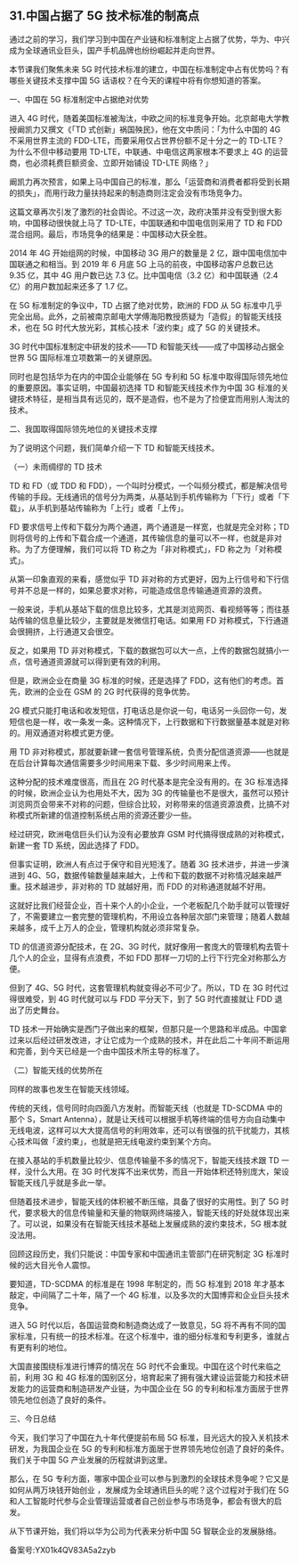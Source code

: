 ## 31.中国占据了 5G 技术标准的制高点
通过之前的学习，我们学习到中国在产业链和标准制定上占据了优势，华为、中兴成为全球通讯业巨头，国产手机品牌也纷纷崛起并走向世界。


本节课我们聚焦未来 5G 时代技术标准的建立，中国在标准制定中占有优势吗？有哪些关键技术支撑中国 5G 话语权？在今天的课程中将有你想知道的答案。


一、中国在 5G 标准制定中占据绝对优势


进入 4G 时代，随着美国标准被淘汰，中欧之间的标准竞争开始。北京邮电大学教授阚凯力又撰文《「TD 式创新」祸国殃民》，他在文中质问：「为什么中国的 4G 不采用世界主流的 FDD-LTE，而要采用仅占世界份额不足十分之一的 TD-LTE？为什么不但中移动要用 TD-LTE，中联通、中电信这两家根本不要求上 4G 的运营商，也必须耗费巨额资金、立即开始铺设 TD-LTE 网络？」


阚凯力再次预言，如果上马中国自己的标准，那么「运营商和消费者都将受到长期的损失」，而用行政力量扶持起来的制造商则注定会没有市场竞争力。


这篇文章再次引发了激烈的社会舆论。不过这一次，政府决策并没有受到很大影响，中国移动很快就上马了 TD-LTE，中国联通和中国电信则采用了 TD 和 FDD 混合组网。最后，市场竞争的结果是：中国移动大获全胜。


2014 年 4G 开始组网的时候，中国移动 3G 用户的数量是 2 亿，跟中国电信加中国联通之和相当。到 2019 年 6 月底 5G 上马的前夜，中国移动客户总数已达 9.35 亿，其中 4G 用户数已达 7.3 亿。比中国电信（3.2 亿）和中国联通（2.4 亿）的用户数加起来还多了 1.7 亿。


在 5G 标准制定的争议中，TD 占据了绝对优势，欧洲的 FDD 从 5G 标准中几乎完全出局。此外，之前被南京邮电大学傅海阳教授质疑为「造假」的智能天线技术，也在 5G 时代大放光彩，其核心技术「波约束」成了 5G 的关键技术。


3G 时代中国标准制定中研发的技术——TD 和智能天线——成了中国移动占据全世界 5G 国际标准立项数第一的关键原因。


同时也是包括华为在内的中国企业能够在 5G 专利和 5G 标准中取得国际领先地位的重要原因。事实证明，中国最初选择 TD 和智能天线技术作为中国 3G 标准的关键技术特征，是相当具有远见的，既不是造假，也不是为了捡便宜而用别人淘汰的技术。


二、我国取得国际领先地位的关键技术支撑


为了说明这个问题，我们简单介绍一下 TD 和智能天线技术。


（一）未雨绸缪的 TD 技术


TD 和 FD（或 TDD 和 FDD），一个叫时分模式，一个叫频分模式，都是解决信号传输的手段。无线通讯的信号分为两类，从基站到手机传输称为「下行」或者「下载」，从手机到基站传输称为「上行」或者「上传」。


FD 要求信号上传和下载分为两个通道，两个通道是一样宽，也就是完全对称；TD 则将信号的上传和下载合成一个通道，其传输信息的量可以不一样，也就是非对称。为了方便理解，我们可以将 TD 称之为「非对称模式」，FD 称之为「对称模式」。


从第一印象直观的来看，感觉似乎 TD 非对称的方式更好，因为上行信号和下行信号并不总是一样的，如果总要求对称，可能造成信息传输通道资源的浪费。


一般来说，手机从基站下载的信息比较多，尤其是浏览网页、看视频等等；而往基站传输的信息量比较少，主要就是发微信打电话。如果用 FD 对称模式，下行通道会很拥挤，上行通道又会很空。


反之，如果用 TD 非对称模式，下载的数据包可以大一点，上传的数据包就搞小一点，信号通道资源就可以得到更有效的利用。


但是，欧洲企业在商量 3G 标准的时候，还是选择了 FDD，这有他们的考虑。首先，欧洲的企业在 GSM 的 2G 时代获得的竞争优势。


2G 模式只能打电话和收发短信，打电话总是你说一句，电话另一头回你一句，发短信也是一样，收一条发一条。这种情况下，上行数据和下行数据量基本就是对称的。用双通道对称模式更方便。


用 TD 非对称模式，那就要新建一套信号管理系统，负责分配信道资源——也就是在后台计算每次通信需要多少时间用来下载、多少时间用来上传。


这种分配的技术难度很高，而且在 2G 时代基本是完全没有用的。在 3G 标准选择的时候，欧洲企业认为也用处不大，因为 3G 的传输量也不是很大，虽然可以预计浏览网页会带来不对称的问题，但综合比较，对称带来的信道资源浪费，比搞不对称模式所新建的信道控制系统占用的资源还要少一些。


经过研究，欧洲电信巨头们认为没有必要放弃 GSM 时代搞得很成熟的对称模式，新建一套 TD 系统，因此选择了 FDD。


但事实证明，欧洲人有点过于保守和目光短浅了。随着 3G 技术进步，并进一步演进到 4G、5G，数据传输数量越来越大，上传和下载的数据不对称情况越来越严重。技术越进步，非对称的 TD 就越好用，而 FDD 的对称通道就越不好用。


这就好比我们经营企业，百十来个人的小企业，一个老板配几个助手就可以管理好了，不需要建立一套完整的管理机构，不用设立各种层次部门来管理；随着人数越来越多，成千上万人的企业，管理机构就必须非常复杂。


TD 的信道资源分配技术，在 2G、3G 时代，就好像用一套庞大的管理机构去管十几个人的企业，显得有点浪费，不如 FDD 那样一刀切的上行下行完全对称那么方便。


但到了 4G、5G 时代，这套管理机构就变得必不可少了。所以，TD 在 3G 时代过得很难受，到 4G 时代就可以与 FDD 平分天下，到了 5G 时代直接就让 FDD 退出了历史舞台。


TD 技术一开始确实是西门子做出来的框架，但那只是一个思路和半成品。中国拿过来以后经过研发改进，才让它成为一个成熟的技术，并在此后二十年间不断运用和完善，到今天已经是一个由中国技术所主导的标准了。


（二）智能天线的优势所在


同样的故事也发生在智能天线领域。


传统的天线，信号同时向四面八方发射。而智能天线（也就是 TD-SCDMA 中的那个 S，Smart Antenna），就是让天线可以根据手机等终端的信号方向自动集中无线电波，这样可以大大提高信号的利用效率，还可以有很强的抗干扰能力，其核心技术叫做「波约束」，也就是把无线电波约束到某个方向。


在接入基站的手机数量比较少、信息传输量不多的情况下，智能天线技术跟 TD 一样，没什么大用。在 3G 时代发挥不出来优势，而且一开始体积还特别庞大，架设智能天线几乎就是多此一举。


但随着技术进步，智能天线的体积被不断压缩，具备了很好的实用性。到了 5G 时代，要求极大的信息传输量和天量的物联网终端接入，智能天线的好处就体现出来了。可以说，如果没有在智能天线技术基础上发展成熟的波约束技术，5G 根本就没法用。


回顾这段历史，我们只能说：中国专家和中国通讯主管部门在研究制定 3G 标准时候的远大目光令人震惊。


要知道，TD-SCDMA 的标准是在 1998 年制定的，而 5G 标准到 2018 年才基本敲定，中间隔了二十年，隔了一个 4G 标准，以及多次的大国博弈和企业巨头技术竞争。


进入 5G 时代以后，各国运营商和制造商达成了一致意见，5G 将不再有不同的国家标准，只有统一的技术标准。在这个标准中，谁的细分标准和专利更多，谁就占有更有利的地位。


大国直接围绕标准进行博弈的情况在 5G 时代不会重现。中国在这个时代来临之前，利用 3G 和 4G 标准的国别区分，培育起来了拥有强大建设运营能力和技术研发能力的运营商和制造研发产业链，为中国企业在 5G 的专利和标准方面居于世界领先地位创造了良好的条件。


三、今日总结


今天，我们学习了中国在九十年代便提前布局 5G 标准，目光远大的投入关机技术研发，为我国企业在 5G 的专利和标准方面居于世界领先地位创造了良好的条件。我们关于中国 5G 产业发展的历程就讲到这里。


那么，在 5G 专利方面，哪家中国企业可以参与到激烈的全球技术竞争呢？它又是如何从两万块钱开始创业 ，发展成为全球通讯巨头的呢？这个过程对于我们在 5G 和人工智能时代参与企业管理运营或者自己创业参与市场竞争，都会有很大的启发。 


从下节课开始，我们将以华为公司为代表来分析中国 5G 智联企业的发展脉络。


备案号:YX01k4QV83A5a2zyb

